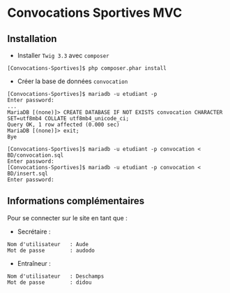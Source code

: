 # Convocations Sportives MVC

## Installation

- Installer `Twig 3.3`  avec `composer`

`[Convocations-Sportives]$ php composer.phar install` 

- Créer la base de données `convocation`

```
[Convocations-Sportives]$ mariadb -u etudiant -p
Enter password: 
...
MariaDB [(none)]> CREATE DATABASE IF NOT EXISTS convocation CHARACTER SET=utf8mb4 COLLATE utf8mb4_unicode_ci;
Query OK, 1 row affected (0.000 sec)
MariaDB [(none)]> exit;
Bye

[Convocations-Sportives]$ mariadb -u etudiant -p convocation < BD/convocation.sql 
Enter password: 
[Convocations-Sportives]$ mariadb -u etudiant -p convocation < BD/insert.sql 
Enter password:
```

## Informations complémentaires

Pour se connecter sur le site en tant que :
- Secrétaire :
```
Nom d'utilisateur	: Aude
Mot de passe		: audodo
```
- Entraîneur :
```
Nom d'utilisateur	: Deschamps
Mot de passe		: didou
```

